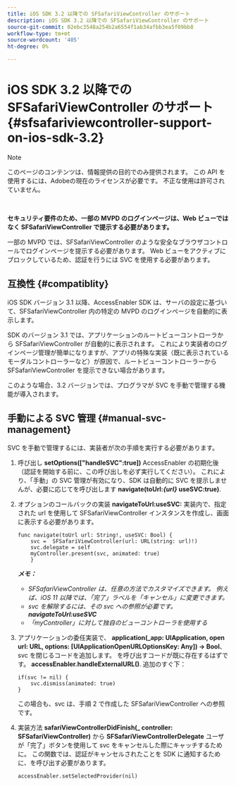 ```yaml
---
title: iOS SDK 3.2 以降での SFSafariViewController のサポート
description: iOS SDK 3.2 以降での SFSafariViewController のサポート
source-git-commit: 02ebc3548a254b2a6554f1ab34afbb3ea5f09bb8
workflow-type: tm+mt
source-wordcount: '405'
ht-degree: 0%

---
```


# iOS SDK 3.2 以降での SFSafariViewController のサポート {#sfsafariviewcontroller-support-on-ios-sdk-3.2}

>[!NOTE]
>
>このページのコンテンツは、情報提供の目的でのみ提供されます。 この API を使用するには、Adobeの現在のライセンスが必要です。 不正な使用は許可されていません。

</br>


**セキュリティ要件のため、一部の MVPD のログインページは、Web ビューではなく SFSafariViewController で提示する必要があります。**

一部の MVPD では、SFSafariViewController のような安全なブラウザコントロールでログインページを提示する必要があります。 Web ビューをアクティブにブロックしているため、認証を行うには SVC を使用する必要があります。

## 互換性 {#compatiblity}

iOS SDK バージョン 3.1 以降、AccessEnabler SDK は、サーバの設定に基づいて、SFSafariViewController 内の特定の MVPD のログインページを自動的に表示します。

SDK のバージョン 3.1 では、アプリケーションのルートビューコントローラから SFSafariViewController が自動的に表示されます。 これにより実装者のログインページ管理が簡単になりますが、アプリの特殊な実装（既に表示されているモーダルコントローラーなど）が原因で、ルートビューコントローラーから SFSafariViewController を提示できない場合があります。

このような場合、3.2 バージョンでは、プログラマが SVC を手動で管理する機能が導入されます。

## 手動による SVC 管理 {#manual-svc-management}

SVC を手動で管理するには、実装者が次の手順を実行する必要があります。


1. 呼び出し **setOptions([&quot;handleSVC&quot;:true])** AccessEnabler の初期化後（認証を開始する前に、この呼び出しを必ず実行してください）。 これにより、「手動」の SVC 管理が有効になり、SDK は自動的に SVC を提示しませんが、必要に応じてを呼び出します **navigate(toUrl:*{url}* useSVC:true)**.

1. オプションのコールバックの実装 **navigateToUrl:useSVC:** 実装内で、指定された url を使用して SFSafariViewController インスタンスを作成し、画面に表示する必要があります。

   ```obj-c
   func navigate(toUrl url: String!, useSVC: Bool) {
       svc =  SFSafariViewController(url: URL(string: url)!)
       svc.delegate = self
       myController.present(svc, animated: true)
       }
   ```

   ***メモ：***

   - *SFSafariViewController は、任意の方法でカスタマイズできます。 例えば、iOS 11 以降では、「完了」ラベルを「キャンセル」に変更できます。*
   - *svc を解除するには、その svc への参照が必要です。**navigateToUrl:useSVC***
   - *「myController」に対して独自のビューコントローラを使用する*


1. アプリケーションの委任実装で、 **application(\_app: UIApplication, open url: URL, options: \[UIApplicationOpenURLOptionsKey: Any\]) -\> Bool**、 svc を閉じるコードを追加します。 を呼び出すコードが既に存在するはずです。 **accessEnabler.handleExternalURL()**. 追加のすぐ下：

   ```obj-c
   if(svc != nil) {
       svc.dismiss(animated: true)
   }
   ```

   この場合も、svc は、手順 2 で作成した SFSafariViewController への参照です。


1. 実装方法 **safariViewControllerDidFinish(\_ controller: SFSafariViewController)** から **SFSafariViewControllerDelegate** ユーザが「完了」ボタンを使用して svc をキャンセルした際にキャッチするために。 この関数では、認証がキャンセルされたことを SDK に通知するために、を呼び出す必要があります。

   ```obj-c
   accessEnabler.setSelectedProvider(nil)
   ```
